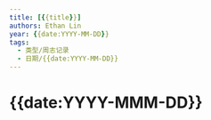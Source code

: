 ```yaml
---
title: [{{title}}]
authors: Ethan Lin
year: {{date:YYYY-MM-DD}}
tags:
  - 类型/周志记录  
  - 日期/{{date:YYYY-MM-DD}} 
---
```



# {{date:YYYY-MMM-DD}}

